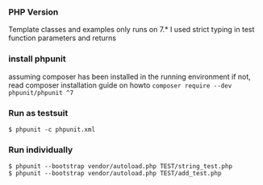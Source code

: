 ### PHP Version
Template classes and examples only runs on 7.*
I used strict typing in test function parameters and returns

### install phpunit
assuming composer has been installed in the running environment
if not, read composer installation guide on howto
`composer require --dev phpunit/phpunit ^7`

### Run as testsuit

`$ phpunit -c phpunit.xml`

### Run individually

`$ phpunit --bootstrap vendor/autoload.php TEST/string_test.php  `   
`$ phpunit --bootstrap vendor/autoload.php TEST/add_test.php`
